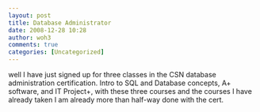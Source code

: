 ```yaml
---
layout: post
title: Database Administrator
date: 2008-12-28 10:28
author: woh3
comments: true
categories: [Uncategorized]
---
```

well I have just signed up for three classes in the CSN database administration certification. Intro to SQL and Database concepts, A+ software, and IT Project+, with these three courses and the courses I have already taken I am already more than half-way done with the cert.
